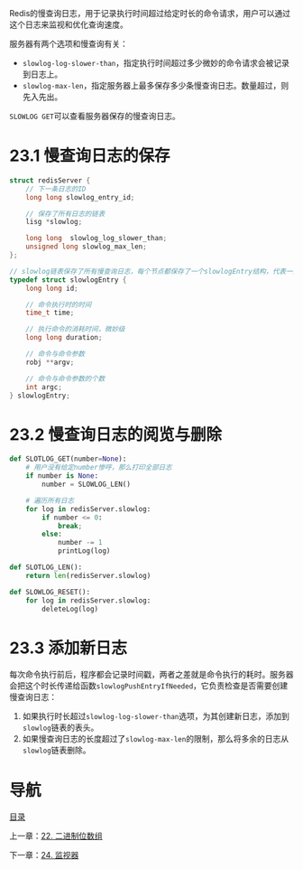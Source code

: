 Redis的慢查询日志，用于记录执行时间超过给定时长的命令请求，用户可以通过这个日志来监视和优化查询速度。

服务器有两个选项和慢查询有关：

- `slowlog-log-slower-than`，指定执行时间超过多少微妙的命令请求会被记录到日志上。
- `slowlog-max-len`，指定服务器上最多保存多少条慢查询日志。数量超过，则先入先出。

`SLOWLOG GET`可以查看服务器保存的慢查询日志。

# 23.1 慢查询日志的保存

```c
struct redisServer {
    // 下一条日志的ID
    long long slowlog_entry_id; 

    // 保存了所有日志的链表
    lisg *slowlog;

    long long  slowlog_log_slower_than;
    unsigned long slowlog_max_len;
};

// slowlog链表保存了所有慢查询日志，每个节点都保存了一个slowlogEntry结构，代表一条日志
typedef struct slowlogEntry {
    long long id;

    // 命令执行时的时间
    time_t time;

    // 执行命令的消耗时间，微妙级
    long long duration;

    // 命令与命令参数
    robj **argv;

    // 命令与命令参数的个数
    int argc;
} slowlogEntry;
```

# 23.2 慢查询日志的阅览与删除

```python
def SLOTLOG_GET(number=None):
    # 用户没有给定number惨呼，那么打印全部日志
    if number is None:
        number = SLOWLOG_LEN()

    # 遍历所有日志
    for log in redisServer.slowlog:
        if number <= 0:
            break;
        else:
            number -= 1
            printLog(log)

def SLOTLOG_LEN():
    return len(redisServer.slowlog)

def SLOWLOG_RESET():
    for log in redisServer.slowlog:
        deleteLog(log)
```

# 23.3 添加新日志

每次命令执行前后，程序都会记录时间戳，两者之差就是命令执行的耗时。服务器会把这个时长传递给函数`slowlogPushEntryIfNeeded`，它负责检查是否需要创建慢查询日志：

1. 如果执行时长超过`slowlog-log-slower-than`选项，为其创建新日志，添加到`slowlog`链表的表头。
2. 如果慢查询日志的长度超过了`slowlog-max-len`的限制，那么将多余的日志从`slowlog`链表删除。

# 导航

[目录](README.md)

上一章：[22. 二进制位数组](ch22.md)

下一章：[24. 监视器](ch24.md)
